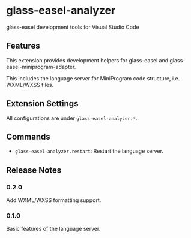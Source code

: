 # glass-easel-analyzer

glass-easel development tools for Visual Studio Code


## Features

This extension provides development helpers for glass-easel and glass-easel-miniprogram-adapter.

This includes the language server for MiniProgram code structure, i.e. WXML/WXSS files.


## Extension Settings

All configurations are under `glass-easel-analyzer.*`.


## Commands

* `glass-easel-analyzer.restart`: Restart the language server.


## Release Notes

### 0.2.0

Add WXML/WXSS formatting support.

### 0.1.0

Basic features of the language server.
